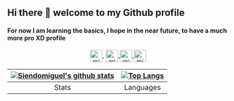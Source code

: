 ## Hi there 👋 welcome to my Github profile
#### For now I am learning the basics, I hope in the near future, to have a much more pro XD profile

<p align="center">
   <a href="https://youtube.com/siendomiguel" target="blank" style='margin-right:4px'>
    <img align="center" src="https://cdn.jsdelivr.net/npm/simple-icons@3.0.1/icons/youtube.svg" alt="midudev" height="28px" width="28px" />
  </a>
  <a href="https://twitter.com/siendomiguel" target="blank">
    <img align="center" src="https://cdn.jsdelivr.net/npm/simple-icons@3.0.1/icons/twitter.svg" alt="midudev" height="28px" width="28px" />
  </a>
  <a href="https://fb.com/siendomiguel" target="blank">
    <img align="center" src="https://cdn.jsdelivr.net/npm/simple-icons@3.0.1/icons/facebook.svg" alt="midudev.frontend" height="28px" width="28px" />
  </a>
  <a href="https://instagram.com/siendomiguel" target="blank">
    <img align="center" src="https://cdn.jsdelivr.net/npm/simple-icons@3.0.1/icons/instagram.svg" alt="midu.dev" height="28px" width="28px" />
  </a>
</p>

|[![Siendomiguel's github stats](https://github-readme-stats.vercel.app/api?username=siendomiguel)](https://github.com/anuraghazra/github-readme-stats)| [![Top Langs](https://github-readme-stats.vercel.app/api/top-langs/?username=siendomiguel&layout=compact)](https://github.com/siendomiguel/github-readme-stats) |
| :----------------------------------------------------------: | :----------------------------------------------------------: |
|                            Stats                             |                          Languages                           |

<!--
**siendomiguel/siendomiguel** is a ✨ _special_ ✨ repository because its `README.md` (this file) appears on your GitHub profile.

Here are some ideas to get you started:

- 🔭 I’m currently working on ...
- 🌱 I’m currently learning ...
- 👯 I’m looking to collaborate on ...
- 🤔 I’m looking for help with ...
- 💬 Ask me about ...
- 📫 How to reach me: ...
- 😄 Pronouns: ...
- ⚡ Fun fact: ...
-->

